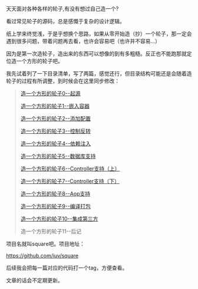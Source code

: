 天天面对各种各样的轮子,有没有想过自己造一个?

看过常见轮子的源码，总是感慨于复杂的设计逻辑。

纸上学来终觉浅，于是乎想换个思路，如果从零开始造（抄）一个轮子，那一定会遇到很多问题，带着问题再去看，也许会容易吧（也许并不容易...）

因为是第一次造轮子，造出来的东西可以想像的到有多粗糙。反正也不能跑那就定位造一个方形的轮子吧。
<!-- more -->
我先试着列了一下目录清单，写了两篇，感觉还行，但目录结构可能还是会随着造轮子的过程有所调整，到时候会在这里同步修改：

>[造一个方形的轮子0--起源](http://jianpage.com/2019/06/18/square0/)
>
>[造一个方形的轮子1--嵌入容器](http://jianpage.com/2019/06/20/square1/)
>
>[造一个方形的轮子2--添加配置](http://jianpage.com/2019/06/24/square2/)
>
>[造一个方形的轮子3--控制反转](http://jianpage.com/2019/06/26/square3/)
>
>[造一个方形的轮子4--依赖注入](http://jianpage.com//2019/06/29/square4)
>
>[造一个方形的轮子5--数据库支持](http://jianpage.com/2019/07/08/square5)
>
>[造一个方形的轮子6--Controller支持（上）](http://jianpage.com//2019/07/17/square6)
>
>[造一个方形的轮子7--Controller支持（下）](http://jianpage.com/2019/07/17/square7)
>
>[造一个方形的轮子8--Aop支持](http://jianpage.com/2019/08/10/square8)
>
>[造一个方形的轮子9--编译打包](http://jianpage.com/2019/08/15/square9)
>
>[造一个方形的轮子10--集成第三方](http://jianpage.com/2019/09/09/square10)
>
>造一个方形的轮子11--后记




项目名就叫square吧。项目地址：

<https://github.com/iuv/square>

后续我会把每一篇对应的代码打一个tag，方便查看。

文章的话会不定期更新。